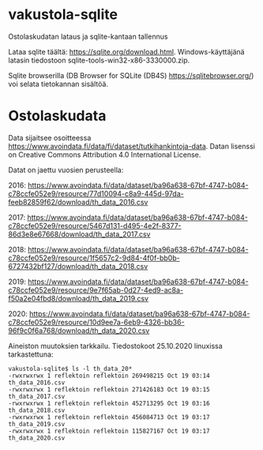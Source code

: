 # vakustola-sqlite
Ostolaskudatan lataus ja sqlite-kantaan tallennus

Lataa sqlite täältä: https://sqlite.org/download.html. Windows-käyttäjänä latasin tiedostoon sqlite-tools-win32-x86-3330000.zip.

Sqlite browserilla (DB Browser for SQLite (DB4S) https://sqlitebrowser.org/) voi selata tietokannan sisältöä. 

# Ostolaskudata
Data sijaitsee osoitteessa https://www.avoindata.fi/data/fi/dataset/tutkihankintoja-data. Datan lisenssi on Creative Commons Attribution 4.0 International License.

Datat on jaettu vuosien perusteella:

2016: https://www.avoindata.fi/data/dataset/ba96a638-67bf-4747-b084-c78ccfe052e9/resource/77d10094-c8a9-445d-97da-feeb82859f62/download/th_data_2016.csv

2017: https://www.avoindata.fi/data/dataset/ba96a638-67bf-4747-b084-c78ccfe052e9/resource/5467d131-d495-4e2f-8377-86d3e8e67668/download/th_data_2017.csv

2018: https://www.avoindata.fi/data/dataset/ba96a638-67bf-4747-b084-c78ccfe052e9/resource/1f5657c2-9d84-4f0f-bb0b-6727432bf127/download/th_data_2018.csv

2019: https://www.avoindata.fi/data/dataset/ba96a638-67bf-4747-b084-c78ccfe052e9/resource/9e7f65ab-0d27-4ed9-ac8a-f50a2e04fbd8/download/th_data_2019.csv

2020: https://www.avoindata.fi/data/dataset/ba96a638-67bf-4747-b084-c78ccfe052e9/resource/10d9ee7a-6eb9-4326-bb36-96f9c0f6a768/download/th_data_2020.csv

Aineiston muutoksien tarkkailu. Tiedostokoot 25.10.2020 linuxissa tarkastettuna:

```
vakustola-sqlite$ ls -l th_data_20*
-rwxrwxrwx 1 reflektoin reflektoin 269498215 Oct 19 03:14 th_data_2016.csv
-rwxrwxrwx 1 reflektoin reflektoin 271426183 Oct 19 03:15 th_data_2017.csv
-rwxrwxrwx 1 reflektoin reflektoin 452713295 Oct 19 03:16 th_data_2018.csv
-rwxrwxrwx 1 reflektoin reflektoin 456084713 Oct 19 03:17 th_data_2019.csv
-rwxrwxrwx 1 reflektoin reflektoin 115827167 Oct 19 03:17 th_data_2020.csv
```
